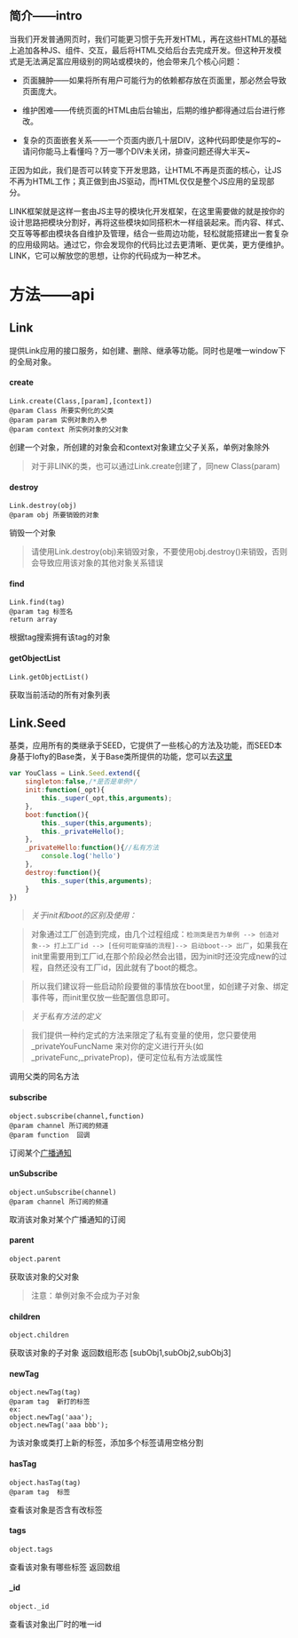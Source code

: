 

## 简介——intro
当我们开发普通网页时，我们可能更习惯于先开发HTML，再在这些HTML的基础上追加各种JS、组件、交互，最后将HTML交给后台去完成开发。但这种开发模式是无法满足富应用级别的网站或模块的，他会带来几个核心问题：

+ 页面臃肿——如果将所有用户可能行为的依赖都存放在页面里，那必然会导致页面庞大。

+ 维护困难——传统页面的HTML由后台输出，后期的维护都得通过后台进行修改。

+ 复杂的页面嵌套关系——一个页面内嵌几十层DIV，这种代码即使是你写的~请问你能马上看懂吗？万一哪个DIV未关闭，排查问题还得大半天~

正因为如此，我们是否可以转变下开发思路，让HTML不再是页面的核心，让JS不再为HTML工作；真正做到由JS驱动，而HTML仅仅是整个JS应用的呈现部分。

LINK框架就是这样一套由JS主导的模块化开发框架，在这里需要做的就是按你的设计思路把模块分割好，再将这些模块如同搭积木一样组装起来。而内容、样式、交互等等都由模块各自维护及管理，结合一些周边功能，轻松就能搭建出一套复杂的应用级网站。通过它，你会发现你的代码比过去更清晰、更优美，更方便维护。LINK，它可以解放您的思想，让你的代码成为一种艺术。




# 方法——api 

## Link
提供Link应用的接口服务，如创建、删除、继承等功能。同时也是唯一window下的全局对象。

#### create
```
Link.create(Class,[param],[context])
@param Class 所要实例化的父类
@param param 实例对象的入参
@param context 所实例对象的父对象
```
创建一个对象，所创建的对象会和context对象建立父子关系，单例对象除外

> 对于非LINK的类，也可以通过Link.create创建了，同new Class(param)


#### destroy
```
Link.destroy(obj)
@param obj 所要销毁的对象
```
销毁一个对象

> 请使用Link.destroy(obj)来销毁对象，不要使用obj.destroy()来销毁，否则会导致应用该对象的其他对象关系错误


#### find
```
Link.find(tag)
@param tag 标签名
return array
```
根据tag搜索拥有该tag的对象



#### getObjectList
```
Link.getObjectList()
```
获取当前活动的所有对象列表

## Link.Seed
基类，应用所有的类继承于SEED，它提供了一些核心的方法及功能，而SEED本身基于lofty的Base类，关于Base类所提供的功能，您可以去[这里](http://loftyjs.com/fdevlib/#fui.basicjs.base)

```javascript
var YouClass = Link.Seed.extend({
    singleton:false,/*是否是单例*/
    init:function(_opt){
        this._super(_opt,this,arguments);
    },
    boot:function(){
        this._super(this,arguments);
        this._privateHello();
    },
    _privateHello:function(){//私有方法
        console.log('hello')
    },
    destroy:function(){
        this._super(this,arguments);
    }
})
```
> *关于init和boot的区别及使用：*

> 对象通过工厂创造到完成，由几个过程组成：`检测类是否为单例 --> 创造对象--> 打上工厂id --> [任何可能穿插的流程]--> 启动boot--> 出厂`，如果我在init里需要用到工厂id,在那个阶段必然会出错，因为init时还没完成new的过程，自然还没有工厂id，因此就有了boot的概念。

> 所以我们建议将一些启动阶段要做的事情放在boot里，如创建子对象、绑定事件等，而init里仅放一些配置信息即可。

> *关于私有方法的定义*

> 我们提供一种约定式的方法来限定了私有变量的使用，您只要使用 _privateYouFuncName 来对你的定义进行开头(如_privateFunc,_privateProp)，便可定位私有方法或属性


调用父类的同名方法

#### subscribe
```
object.subscribe(channel,function)
@param channel 所订阅的频道
@param function  回调
```
订阅某个[广播通知](#link-radio)

#### unSubscribe
```
object.unSubscribe(channel)
@param channel 所订阅的频道
```
取消该对象对某个广播通知的订阅

#### parent
```
object.parent
```
获取该对象的父对象
> 注意：单例对象不会成为子对象

#### children
```
object.children
```
获取该对象的子对象 返回数组形态
[subObj1,subObj2,subObj3]


#### newTag
```
object.newTag(tag)
@param tag  新打的标签
ex:
object.newTag('aaa');
object.newTag('aaa bbb');
```
为该对象或类打上新的标签，添加多个标签请用空格分割

#### hasTag
```
object.hasTag(tag)
@param tag  标签
```
查看该对象是否含有改标签

#### tags
```
object.tags
```
查看该对象有哪些标签 返回数组

#### _id
```
object._id
```
查看该对象出厂时的唯一id
